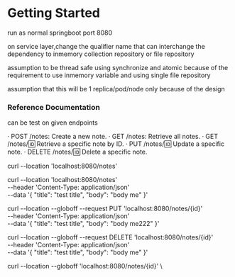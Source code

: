 # Getting Started
run as normal springboot port 8080

on service layer,change the qualifier name that can interchange the dependency to inmemory collection repository or file repository

assumption to be thread safe using synchronize and atomic because of the requirement to use inmemory variable and using single file repository

assumption that this will be 1 replica/pod/node only because of the design

### Reference Documentation
can be test on given endpoints

· POST /notes: Create a new note.
· GET /notes: Retrieve all notes.
· GET /notes/:id: Retrieve a specific note by ID.
· PUT /notes/:id: Update a specific note.
· DELETE /notes/:id: Delete a specific note.

curl --location 'localhost:8080/notes'

curl --location 'localhost:8080/notes' \
--header 'Content-Type: application/json' \
--data '{
"title": "test title",
"body": "body me"
}'

curl --location --globoff --request PUT 'localhost:8080/notes/{id}' \
--header 'Content-Type: application/json' \
--data '{
"title": "test title",
"body": "body me222"
}'

curl --location --globoff --request DELETE 'localhost:8080/notes/{id}' \
--header 'Content-Type: application/json' \
--data '{
"title": "test title",
"body": "body me"
}'

curl --location --globoff 'localhost:8080/notes/{id}' \

